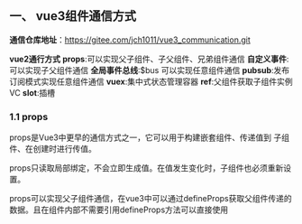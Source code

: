 ## 一、 vue3组件通信方式

**通信仓库地址**：https://gitee.com/jch1011/vue3_communication.git

**vue2通行方式**
**props**:可以实现父子组件、子父组件、兄弟组件通信
**自定义事件**:可以实现子父组件通信
**全局事件总线**:$bus 可以实现任意组件通信
**pubsub**:发布订阅模式实现任意组件通信
**vuex**:集中式状态管理容器
**ref**:父组件获取子组件实例VC
**slot**:插槽

### 1.1 props

props是Vue3中更早的通信方式之一，它可以用于构建嵌套组件、传递值到
子组件、在创建时进行传值。

props只读取局部绑定，不会立即生成值。在值发生变化时，子组件也必须重新设置。

props可以实现父子组件通信，在vue3中可以通过defineProps获取父组件传递的数据。且在组件内部不需要引用defineProps方法可以直接使用
